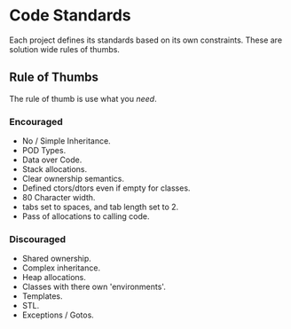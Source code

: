 # Code Standards

Each project defines its standards based on its own constraints. These are
solution wide rules of thumbs.

## Rule of Thumbs

The rule of thumb is use what you _need_.

### Encouraged

  - No / Simple Inheritance.
  - POD Types.
  - Data over Code.
  - Stack allocations.
  - Clear ownership semantics.
  - Defined ctors/dtors even if empty for classes.
  - 80 Character width.
  - tabs set to spaces, and tab length set to 2.
  - Pass of allocations to calling code.

### Discouraged

  - Shared ownership.
  - Complex inheritance.
  - Heap allocations.
  - Classes with there own 'environments'.
  - Templates.
  - STL.
  - Exceptions / Gotos.
